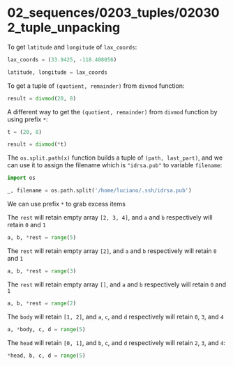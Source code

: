 # 02_sequences/0203_tuples/020302_tuple_unpacking

To get `latitude` and `longitude` of `lax_coords`:
```python
lax_coords = (33.9425, -118.408056)

latitude, longitude = lax_coords
```

To get a tuple of `(quotient, remainder)` from 
`divmod` function:
```python
result = divmod(20, 8)
```

A different way to get the `(quotient, remainder)` from
`divmod` function by using prefix `*`:
```python
t = (20, 8)

result = divmod(*t)
```

The `os.split.path(x)` function builds a tuple of
`(path, last_part)`, and we can use it to assign the filename 
which is `"idrsa.pub"` to variable `filename`:
```python
import os

_, filename = os.path.split('/home/luciano/.ssh/idrsa.pub')
```

We can use prefix `*` to grab excess items

The `rest` will retain empty array `[2, 3, 4]`, and `a` 
and `b` respectively will retain `0` and `1`
```python
a, b, *rest = range(5)
```

The `rest` will retain empty array `[2]`, and `a` 
and `b` respectively will retain `0` and `1`
```python
a, b, *rest = range(3)
```

The `rest` will retain empty array `[]`, and `a` 
and `b` respectively will retain `0` and `1`
```python
a, b, *rest = range(2)
```

The `body` will retain `[1, 2]`, and `a`, `c`, and `d` 
respectively will retain `0`, `3`, and `4`
```python
a, *body, c, d = range(5)
```

The `head` will retain `[0, 1]`, and `b`, `c`, and `d` 
respectively will retain `2`, `3`, and `4`:
```python
*head, b, c, d = range(5)
```
